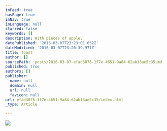 ```yaml
---
inFeed: true
hasPage: true
inNav: true
inLanguage: null
starred: false
keywords: []
description: With pieces of apple.
datePublished: '2016-03-07T23:23:01.652Z'
dateModified: '2016-03-07T23:20:39.971Z'
title: Toast
author: []
sourcePath: _posts/2016-03-07-efad3076-1f7e-4651-9a84-62ab13ae5c35.md
published: true
authors: []
publisher:
  name: null
  domain: null
  url: null
  favicon: null
url: efad3076-1f7e-4651-9a84-62ab13ae5c35/index.html
_type: Article

---
```

![](https://the-grid-user-content.s3-us-west-2.amazonaws.com/4cc22c4b-8308-4f26-a26a-307beaffd87b.jpg)